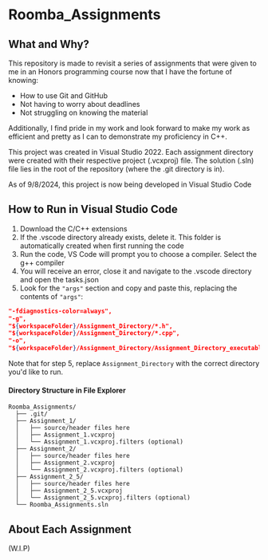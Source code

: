 # Roomba_Assignments

## What and Why?

This repository is made to revisit a series of assignments that were given to me in an Honors programming course now that I have the fortune of knowing:
- How to use Git and GitHub
- Not having to worry about deadlines
- Not struggling on knowing the material

Additionally, I find pride in my work and look forward to make my work as efficient and pretty as I can to demonstrate my proficiency in C++.

This project was created in Visual Studio 2022. Each assignment directory were created with their respective project (.vcxproj) file. 
The solution (.sln) file lies in the root of the repository (where the .git directory is in).

As of 9/8/2024, this project is now being developed in Visual Studio Code

## How to Run in Visual Studio Code

1. Download the C/C++ extensions
2. If the .vscode directory already exists, delete it. This folder is automatically created when first running the code
3. Run the code, VS Code will prompt you to choose a compiler. Select the g++ compiler
4. You will receive an error, close it and navigate to the .vscode directory and open the tasks.json
5. Look for the `"args"` section and copy and paste this, replacing the contents of `"args"`:

```json
"-fdiagnostics-color=always",
"-g",
"${workspaceFolder}/Assignment_Directory/*.h",
"${workspaceFolder}/Assignment_Directory/*.cpp",
"-o",
"${workspaceFolder}/Assignment_Directory/Assignment_Directory_executable.exe"
```
Note that for step 5, replace `Assignment_Directory` with the correct directory you'd like to run.

#### Directory Structure in File Explorer
```
Roomba_Assignments/
  ├── .git/
  ├── Assignment_1/
  │   ├── source/header files here
  │   ├── Assignment_1.vcxproj
  │   └── Assignment_1.vcxproj.filters (optional)
  ├── Assignment_2/
  │   ├── source/header files here
  │   ├── Assignment_2.vcxproj
  │   └── Assignment_2.vcxproj.filters (optional)
  ├── Assignment_2_5/
  │   ├── source/header files here
  │   ├── Assignment_2_5.vcxproj
  │   └── Assignment_2_5.vcxproj.filters (optional)
  └── Roomba_Assignments.sln
```

## About Each Assignment
(W.I.P)
